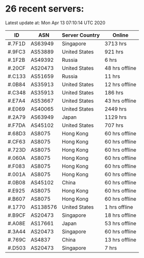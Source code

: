 # 26 recent servers:

Latest update at: Mon Apr 13 07:10:14 UTC 2020

| ID | ASN | Server Country | Online |
| -- | --- | -------------- | ------ |
| #.7F1D | AS63949 | Singapore | 3713 hrs |
| #.9FC3 | AS53889 | United States | 921 hrs |
| #.1F2B | AS49392 | Russia | 6 hrs |
| #.20CF | AS20473 | United States | 48 hrs offline |
| #.C133 | AS51659 | Russia | 11 hrs |
| #.0B84 | AS35913 | United States | 12 hrs offline |
| #.C348 | AS35913 | United States | 186 hrs |
| #.E7A4 | AS53667 | United States | 43 hrs offline |
| #.E069 | AS40065 | United States | 2449 hrs |
| #.2A79 | AS63949 | Japan | 1129 hrs |
| #.F7DA | AS45102 | United States | 707 hrs |
| #.68D3 | AS8075 | Hong Kong | 60 hrs offline |
| #.CF63 | AS8075 | Hong Kong | 60 hrs offline |
| #.723D | AS8075 | Hong Kong | 60 hrs offline |
| #.060A | AS8075 | Hong Kong | 60 hrs offline |
| #.F083 | AS8075 | Hong Kong | 60 hrs offline |
| #.001A | AS8075 | Hong Kong | 60 hrs offline |
| #.0B08 | AS45102 | China | 60 hrs offline |
| #.E925 | AS8075 | Hong Kong | 60 hrs offline |
| #.B607 | AS8075 | Hong Kong | 60 hrs offline |
| #.1770 | AS138576 | United States | 1 hrs offline |
| #.B9CF | AS20473 | Singapore | 18 hrs offline |
| #.A08E | AS17661 | Japan | 53 hrs offline |
| #.3A44 | AS20473 | Singapore | 60 hrs offline |
| #.769C | AS4837 | China | 13 hrs offline |
| #.D503 | AS20473 | Singapore | 7 hrs |

